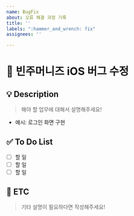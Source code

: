 ```yaml
---
name: BugFix
about: 오류 해결 과정 기록
title: ''
labels: ":hammer_and_wrench: fix"
assignees: ''

---
```


# 🍎 빈주머니즈 iOS 버그 수정

## 💡 Description

> 해야 할 업무에 대해서 설명해주세요!

- 예시: 로그인 화면 구현

## ✅ To Do List

- [ ] 할 일
- [ ] 할 일
- [ ] 할 일

## 📝 ETC

> 기타 설명이 필요하다면 작성해주세요!
